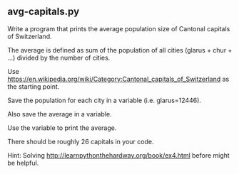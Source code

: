 ## avg-capitals.py

Write a program that prints the average population size of Cantonal
capitals of Switzerland.

The average is defined as sum of the population of all cities
(glarus + chur + ...) divided by the number of cities.

Use
https://en.wikipedia.org/wiki/Category:Cantonal_capitals_of_Switzerland
as the starting point.

Save the population for each city in a variable (i.e. glarus=12446).

Also save the average in a variable.

Use the variable to print the average.

There should be roughly 26 capitals in your code.

Hint: Solving http://learnpythonthehardway.org/book/ex4.html before
might be helpful.
